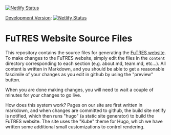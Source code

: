 [![Netlify Status](https://api.netlify.com/api/v1/badges/1865e135-1a60-4eca-8a60-b256b0e7cf9e/deploy-status)](https://app.netlify.com/sites/futreswebsite/deploys)

[Development Version](https://blissful-williams-72d04e.netlify.app/):
[![Netlify Status](https://api.netlify.com/api/v1/badges/db587385-da74-4618-90cc-cac672cc64a6/deploy-status)](https://app.netlify.com/sites/blissful-williams-72d04e/deploys)

# FuTRES Website Source Files

This repository contains the source files for generating the [FuTRES website](http://futres.org/).
To make changes to the FuTRES website, simply edit the files in the ```content``` directory corresponding
to each section (e.g. about.md, team.md, etc...).  All content is written in Markdown, and you should 
be able to get a reasonable fascimile of your changes as you edit in github by using the "preview" button.  

When you are done making changes, you will need to wait a couple of minutes for your changes to go live.

How does this system work?  Pages on our site are first written in markdown, and when changes are committed to github, the build site netlify is notified, which then runs  "hugo" (a static site generator) to build the FuTRES website.   The site uses the "Kube" theme for Hugo, which we have written some additional small customizations to control rendering.

